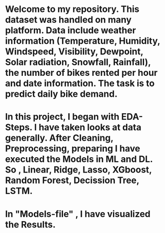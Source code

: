 # Welcome to my repository. This dataset was handled on many platform. Data include weather information (Temperature, Humidity, Windspeed, Visibility, Dewpoint, Solar radiation, Snowfall, Rainfall), the number of bikes rented per hour and date information. The task is to predict daily bike demand. 
# In this project, I began with EDA-Steps. I have taken looks at data generally. After Cleaning, Preprocessing, preparing I have executed the Models in ML and DL. So , Linear, Ridge, Lasso, XGboost, Random Forest, Decission Tree, LSTM. 
# In "Models-file" , I have visualized the Results.
